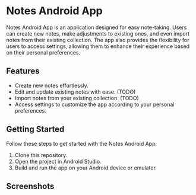 # Notes Android App

Notes Android App is an application designed for easy note-taking. Users can create new notes, make adjustments to existing ones, and even import notes from their existing collection. The app also provides the flexibility for users to access settings, allowing them to enhance their experience based on their personal preferences.

## Features

- Create new notes effortlessly.
- Edit and update existing notes with ease. (TODO)
- Import notes from your existing collection. (TODO)
- Access settings to customize the app according to your personal preferences.

## Getting Started

Follow these steps to get started with the Notes Android App:

1. Clone this repository.
2. Open the project in Android Studio.
3. Build and run the app on your Android device or emulator.

## Screenshots
